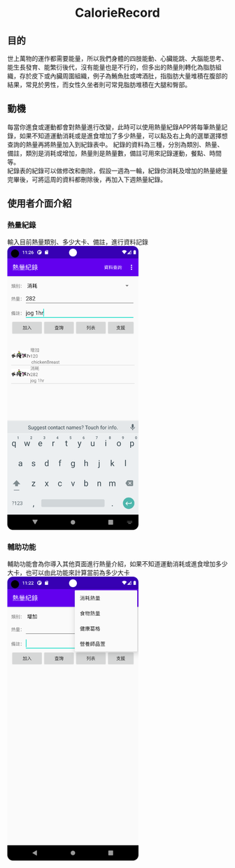 <h1 align="center"> CalorieRecord </h1> 

## 目的  

世上萬物的運作都需要能量，所以我們身體的四肢能動、心臟能跳、大腦能思考、能生長發育、能繁衍後代，沒有能量也是不行的，但多出的熱量則轉化為脂肪組織，存於皮下或內臟周圍組織，例子為鮪魚肚或啤酒肚，指脂肪大量堆積在腹部的結果，常見於男性，而女性久坐者則可常見脂肪堆積在大腿和臀部。  

## 動機  
每當你進食或運動都會對熱量進行改變，此時可以使用熱量紀錄APP將每筆熱量記錄，如果不知道運動消耗或是進食增加了多少熱量，可以點及右上角的選單選擇想查詢的熱量再將熱量加入到紀錄表中。
紀錄的資料為三種，分別為類別、熱量、備註，類別是消耗或增加，熱量則是熱量數，備註可用來記錄運動，餐點、時間等。  
紀錄表的紀錄可以做修改和刪除，假設一週為一輪，紀錄你消耗及增加的熱量總量完畢後，可將這周的資料都刪除後，再加入下週熱量紀錄。

## 使用者介面介紹
### 熱量紀錄
輸入目前熱量類別、多少大卡、備註，進行資料記錄  
<img src="https://github.com/MasterOuO/CalorieRecord/blob/master/show/Screenshot_20230405_192606.png" width="300px">
### 輔助功能
輔助功能會為你導入其他頁面進行熱量介紹，如果不知道運動消耗或進食增加多少大卡，也可以由此功能來計算當前為多少大卡
<img src="https://github.com/MasterOuO/CalorieRecord/blob/master/show/Screenshot_20230405_192245.png" width="300px">  
